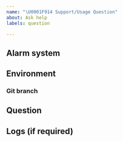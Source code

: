 ```yaml
---
name: "\U0001F914 Support/Usage Question"
about: Ask help
labels: question

---
```


<!--
Before asking a question look into wiki and FAQ page:
- Wiki: https://github.com/ParadoxAlarmInterface/pai/wiki
- FAQ: https://github.com/ParadoxAlarmInterface/pai/wiki/FAQ
- Use search before posting. Maybe your issue was already solved.
- You can always use https://matrix.to/#/#paradox-alarm-interface_community:gitter.im to ask a quick question.
-->

## Alarm system
<!-- Describe your panel model (EVO192, Spectra SP4000, Magellan MG5050), access mode (Serial, IP150, etc..) and hardware. -->

## Environment
<!--
Windows, Linux, RPI...
Python version
-->

### Git branch
<!-- Which Git branch you use. Did you tried "dev" branch? -->

## Question
<!-- Your question goes here. -->

## Logs (if required)
<!-- PLEASE DO NOT SEND LOGS IN CLEAR TEXT AS THEY MAY CONTAIN SENSITIVE INFORMATION
If you wish to add a log (which will greatly help us), please follow the following instructions:

1. Go to https://keybase.io/encrypt
2. Write 'jpbarraca' as the recipient
3. Write your log or add a link to the log file (if using services such as dropbox).
4. Click Encrypt
5. Save the result to a text file and add it as an attachment.-->
